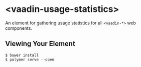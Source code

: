 # \<vaadin-usage-statistics\>

An element for gathering usage statistics for all `<vaadin-*>` web
components.

## Viewing Your Element

```
$ bower install
$ polymer serve --open
```

